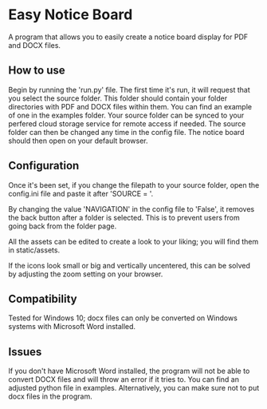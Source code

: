 # Easy Notice Board

A program that allows you to easily create a notice board display for PDF and DOCX files.

## How to use

Begin by running the 'run.py' file. The first time it's run, it will request that you select the source folder. This folder should contain your folder directories with PDF and DOCX files within them. You can find an example of one in the examples folder. Your source folder can be synced to your perfered cloud storage service for remote access if needed. The source folder can then be changed any time in the config file. The notice board should then open on your default browser.

## Configuration

Once it's been set, if you change the filepath to your source folder, open the config.ini file and paste it after 'SOURCE = '.

By changing the value 'NAVIGATION' in the config file to 'False', it removes the back button after a folder is selected. This is to prevent users from going back from the folder page.

All the assets can be edited to create a look to your liking; you will find them in static/assets.

If the icons look small or big and vertically uncentered, this can be solved by adjusting the zoom setting on your browser.

## Compatibility

Tested for Windows 10; docx files can only be converted on Windows systems with Microsoft Word installed.

## Issues

If you don't have Microsoft Word installed, the program will not be able to convert DOCX files and will throw an error if it tries to. You can find an adjusted python file in examples. Alternatively, you can make sure not to put docx files in the program.
